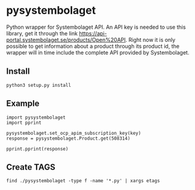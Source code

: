 # pysystembolaget
Python wrapper for Systembolaget API. An API key is needed to use this library, get it through the link https://api-portal.systembolaget.se/products/Open%20API. Right now it is only possible to get information about a product through its product id, the wrapper will in time include the complete API provided by Systembolaget.

## Install
```
python3 setup.py install
```

## Example
```
import pysystembolaget
import pprint

pysystembolaget.set_ocp_apim_subscription_key(key)
response = pysystembolaget.Product.get(508314)

pprint.pprint(response)
```

## Create TAGS
```
find ./pysystembolaget -type f -name '*.py' | xargs etags
```